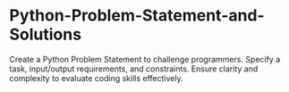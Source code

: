 # Python-Problem-Statement-and-Solutions
Create a Python Problem Statement to challenge programmers. Specify a task, input/output requirements, and constraints. Ensure clarity and complexity to evaluate coding skills effectively.
